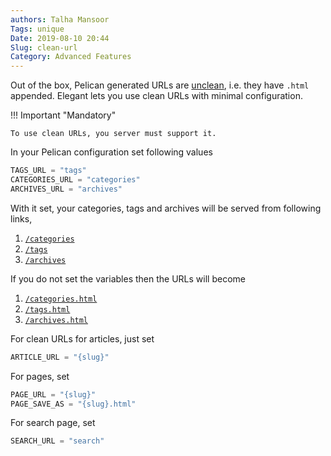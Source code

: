 ```yaml
---
authors: Talha Mansoor
Tags: unique
Date: 2019-08-10 20:44
Slug: clean-url
Category: Advanced Features
---
```


Out of the box, Pelican generated URLs are [unclean](https://en.wikipedia.org/wiki/Clean_URL), i.e. they have `.html` appended. Elegant lets you use clean URLs with minimal configuration.

!!! Important "Mandatory"

    To use clean URLs, you server must support it.

In your Pelican configuration set following values

```python
TAGS_URL = "tags"
CATEGORIES_URL = "categories"
ARCHIVES_URL = "archives"
```

With it set, your categories, tags and archives will be served from following links,

1. [`/categories`](/categories)
1. [`/tags`](/tags)
1. [`/archives`](/archives)

If you do not set the variables then the URLs will become

1. [`/categories.html`](/categories.html)
1. [`/tags.html`](/tags.html)
1. [`/archives.html`](/archives.html)

For clean URLs for articles, just set

```python
ARTICLE_URL = "{slug}"
```

For pages, set

```python
PAGE_URL = "{slug}"
PAGE_SAVE_AS = "{slug}.html"
```

For search page, set

```python
SEARCH_URL = "search"
```

